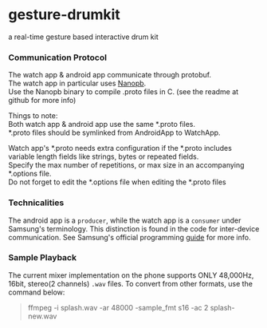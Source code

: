 # gesture-drumkit
a real-time gesture based interactive drum kit

### Communication Protocol
The watch app & android app communicate through protobuf.  
The watch app in particular uses [Nanopb](https://github.com/nanopb/nanopb).  
Use the Nanopb binary to compile .proto files in C. (see the readme at github for more info)  

Things to note:  
Both watch app & android app use the same \*.proto files.  
\*.proto files should be symlinked from AndroidApp to WatchApp.  

Watch app's \*.proto needs extra configuration if the \*.proto includes variable length fields 
like strings, bytes or repeated fields.  
Specify the max number of repetitions, or max size in an accompanying \*.options file.  
Do not forget to edit the \*.options file when editing the \*.proto files  

### Technicalities 
The android app is a `producer`, while the watch app is a `consumer` under Samsung's terminology. This distinction is found in the code for inter-device communication. See Samsung's official programming [guide](https://developer.samsung.com/galaxy/accessory/guide#) for more info.  

### Sample Playback
The current mixer implementation on the phone supports ONLY 48,000Hz, 16bit, stereo(2 channels) `.wav` files. To convert from other formats, use the command below:
> ffmpeg -i splash.wav -ar 48000 -sample_fmt s16 -ac 2 splash-new.wav